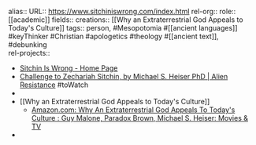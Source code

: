 alias::
URL:: https://www.sitchiniswrong.com/index.html
rel-org::
role:: [[academic]] 
fields::
creations:: [[Why an Extraterrestrial God Appeals to Today's Culture]] 
tags:: person, #Mesopotomia #[[ancient languages]] #keyThinker #Christian #apologetics #theology #[[ancient text]], #debunking  
rel-projects::


- [Sitchin Is Wrong - Home Page](https://www.sitchiniswrong.com/index.html)
- [Challenge to Zechariah Sitchin, by Michael S. Heiser PhD | Alien Resistance](http://www.alienresistance.org/challenge-to-zechariah-sitchin-by-michael-s-heiser-phd/) #toWatch
-
- [[Why an Extraterrestrial God Appeals to Today's Culture]]
	- [Amazon.com: Why An Extraterrestrial God Appeals To Today's Culture : Guy Malone, Paradox Brown, Michael S. Heiser: Movies & TV](https://www.amazon.com/dp/B00AVCZ12E)
-